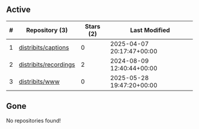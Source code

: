 ## Active
| # | Repository (3) | Stars (2) | Last Modified |
| --- | --- | --- | --- |
| 1 | [distribits/captions](https://hub.datalad.org/distribits/captions) | 0 | 2025-04-07 20:17:47+00:00 |
| 2 | [distribits/recordings](https://hub.datalad.org/distribits/recordings) | 2 | 2024-08-09 12:40:44+00:00 |
| 3 | [distribits/www](https://hub.datalad.org/distribits/www) | 0 | 2025-05-28 19:47:20+00:00 |

## Gone
No repositories found!
